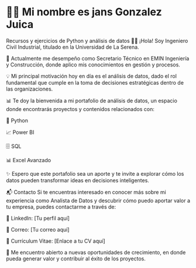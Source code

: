 # ✌🏼 Mi nombre es jans Gonzalez Juica
Recursos y ejercicios de Python y análisis de datos
👨‍💼 ¡Hola!
Soy Ingeniero Civil Industrial, titulado en la Universidad de La Serena.

📌 Actualmente me desempeño como Secretario Técnico en EMIN Ingeniería y Construcción, donde aplico mis conocimientos en gestión y procesos.

💡 Mi principal motivación hoy en día es el análisis de datos, dado el rol fundamental que cumple en la toma de decisiones estratégicas dentro de las organizaciones.

📊 Te doy la bienvenida a mi portafolio de análisis de datos, un espacio donde encontrarás proyectos y contenidos relacionados con:

🐍 Python

📈 Power BI

🗄️ SQL

📊 Excel Avanzado

✨ Espero que este portafolio sea un aporte y te invite a explorar cómo los datos pueden transformar ideas en decisiones inteligentes.

📬 Contacto
Si te encuentras interesado en conocer más sobre mi experiencia como Analista de Datos y descubrir cómo puedo aportar valor a tu empresa, puedes contactarme a través de:

🔗 LinkedIn: [Tu perfil aquí]

📧 Correo: [Tu correo aquí]

📄 Currículum Vitae: [Enlace a tu CV aquí]

🚀 Me encuentro abierto a nuevas oportunidades de crecimiento, en donde pueda generar valor y contribuir al éxito de los proyectos.
